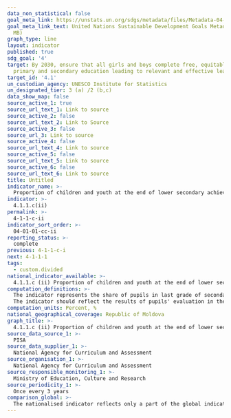```yaml
---
data_non_statistical: false
goal_meta_link: https://unstats.un.org/sdgs/metadata/files/Metadata-04-01-01.pdf
goal_meta_link_text: United Nations Sustainable Development Goals Metadata (PDF 4.0
  MB)
graph_type: line
layout: indicator
published: true
sdg_goal: '4'
target: By 2030, ensure that all girls and boys complete free, equitable and quality
  primary and secondary education leading to relevant and effective learning outcomes
target_id: '4.1'
un_custodian_agency: UNESCO Institute for Statistics
un_designated_tier: 3 (a) /2 (b,c)
data_show_map: false
source_active_1: true
source_url_text_1: Link to source
source_active_2: false
source_url_text_2: Link to Source
source_active_3: false
source_url_3: Link to source
source_active_4: false
source_url_text_4: Link to source
source_active_5: false
source_url_text_5: Link to source
source_active_6: false
source_url_text_6: Link to source
title: Untitled
indicator_name: >-
  Proportion of children and youth at the end of lower secondary achieving at least a minimum proficiency level in mathematics
indicator: >-
  4.1.1.c(ii)
permalink: >-
  4-1-1-c-ii
indicator_sort_order: >-
  04-01-01-cc-ii
reporting_status: >-
  complete
previous: 4-1-1-c-i
next: 4-1-1-1
tags:
  - custom.divided
national_indicator_available: >-
  4.1.1.c (ii) Proportion of children and youth at the end of lower secondary achieving at least a minimum proficiency level in mathematics
computation_definitions: >-
  The indicator represents the share of pupils in last grade of secondary education who exceed a predetermined level of competence (pre-set according to PISA methodology) in a certain subject.<br> 
  The indicator should reflect the results of pupils' evaluation in the Programme for International Student Assessment OECD (PISA), which takes places once per 3 years.
computation_units: Percent, %
national_geographical_coverage: Republic of Moldova
graph_title: >-
  4.1.1.c (ii) Proportion of children and youth at the end of lower secondary achieving at least a minimum proficiency level in mathematics
source_data_source_1: >-
  PISA
source_data_supplier_1: >-
  National Agency for Curriculum and Assessment
source_organisation_1: >-
  National Agency for Curriculum and Assessment
source_responsible_monitoring_1: >-
  Ministry of Education, Culture and Research
source_periodicity_1: >-
  Once every 3 years
comparison_global: >-
  The nationalised indicator reflects only a part of the global indicator, the one that refers to secondary education, but not primary education as well.
---
```

